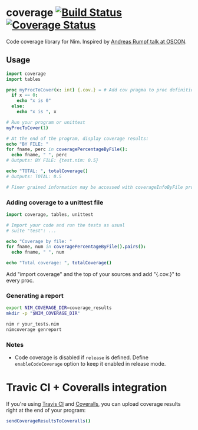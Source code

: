 # coverage [![Build Status](https://travis-ci.org/yglukhov/coverage.svg?branch=master)](https://travis-ci.org/yglukhov/coverage) [![Coverage Status](https://coveralls.io/repos/yglukhov/coverage/badge.svg?branch=master&service=github)](https://coveralls.io/github/yglukhov/coverage?branch=master)
Code coverage library for Nim. Inspired by [Andreas Rumpf talk at OSCON](https://github.com/Araq/oscon2015).

## Usage
```nim
import coverage
import tables

proc myProcToCover(x: int) {.cov.} = # Add cov pragma to proc definition to enable code coverage.
  if x == 0:
    echo "x is 0"
  else:
    echo "x is ", x

# Run your program or unittest
myProcToCover(1)

# At the end of the program, display coverage results:
echo "BY FILE: "
for fname, perc in coveragePercentageByFile():
  echo fname, " ", perc
# Outputs: BY FILE: {test.nim: 0.5}

echo "TOTAL: ", totalCoverage()
# Outputs: TOTAL: 0.5

# Finer grained information may be accessed with coverageInfoByFile proc.
```

### Adding coverage to a unittest file
```nim
import coverage, tables, unittest

# Import your code and run the tests as usual
# suite "test": ...

echo "Coverage by file: "
for fname, num in coveragePercentageByFile().pairs():
  echo fname, " ", num

echo "Total coverage: ", totalCoverage()
```

Add "import coverage" and the top of your sources and add "{.cov.}" to every proc.


### Generating a report
```bash
export NIM_COVERAGE_DIR=coverage_results
mkdir -p "$NIM_COVERAGE_DIR"

nim r your_tests.nim
nimcoverage genreport
```

### Notes
- Code coverage is disabled if ```release``` is defined. Define ```enableCodeCoverage``` option to keep it enabled in release mode.

# Travic CI + Coveralls integration
If you're using [Travis CI](https://travis-ci.org) and [Coveralls](https://coveralls.io), you can upload coverage results right at the end of your program:
```nim
sendCoverageResultsToCoveralls()
```
